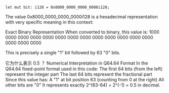     let mut bit: i128 = 0x8000_0000_0000_0000i128;
The value 0x8000_0000_0000_0000i128 is a hexadecimal representation with very specific meaning in this context:

Exact Binary Representation
When converted to binary, this value is:
1000 0000 0000 0000 0000 0000 0000 0000 0000 0000 0000 0000 0000 0000 0000 0000

This is precisely a single "1" bit followed by 63 "0" bits.


它为什么表示 0.5 ？
Numerical Interpretation in Q64.64 Format
In the Q64.64 fixed-point format used in this code:
The first 64 bits (from the left) represent the integer part
The last 64 bits represent the fractional part
Since this value has:
A "1" at bit position 63 (counting from 0 at the right)
All other bits are "0"
It represents exactly 2^(63-64) = 2^(-1) = 0.5 in decimal.